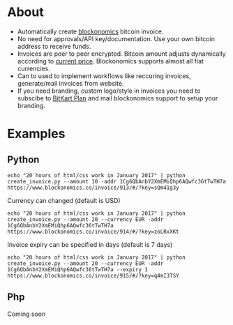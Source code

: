 # About
- Automatically create [blockonomics](https://www.blockonomics.co) bitcoin invoice.
- No need for approvals/API key/documentation. Use your own bitcoin address to
  receive funds.
- Invoices are peer to peer encrypted. Bitcoin amount adjusts dynamically
  according to [current price](https://medium.com/@blockonomics_co/peer-to-peer-no-signups-invoice-in-fiat-get-paid-in-bitcoin-f77772e4308b#.kayu1h1k0). Blockonomics supports almost all fiat currencies.
- Can to used to implement workflows like reccuring invoices, generate/mail
  invoices from website.
- If you need branding, custom logo/style in invoices you need to subscibe to [BitKart Plan](https://www.blockonomics.co/views/pricing.html) and mail blockonomics support to setup your branding.

# Examples
## Python

```
echo "20 hours of html/css work in January 2017" | python create_invoice.py --amount 10 -addr 1Cg6QbAnbY2XmEMiQhp6AQwfc36tTwTH7a
https://www.blockonomics.co/invoice/913/#/?key=sQm41g3y
```
Currency can changed (default is USD)
```
echo "20 hours of html/css work in January 2017" | python create_invoice.py --amount 20 --currency EUR -addr 1Cg6QbAnbY2XmEMiQhp6AQwfc36tTwTH7a
https://www.blockonomics.co/invoice/914/#/?key=zoLRxXKt

```
Invoice expiry can be specified in days (default is 7 days)
```
echo "20 hours of html/css work in January 2017" | python create_invoice.py --amount 20 --currency EUR -addr 1Cg6QbAnbY2XmEMiQhp6AQwfc36tTwTH7a --expiry 1
https://www.blockonomics.co/invoice/915/#/?key=q4mI3TSY
```
## Php
Coming soon
